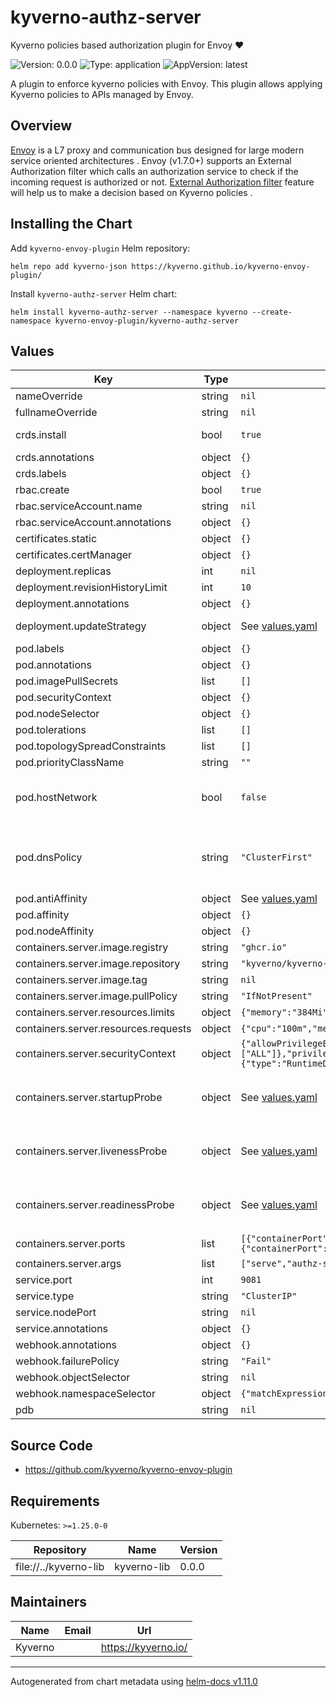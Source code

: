 # kyverno-authz-server

Kyverno policies based authorization plugin for Envoy ❤️

![Version: 0.0.0](https://img.shields.io/badge/Version-0.0.0-informational?style=flat-square) ![Type: application](https://img.shields.io/badge/Type-application-informational?style=flat-square) ![AppVersion: latest](https://img.shields.io/badge/AppVersion-latest-informational?style=flat-square)

A plugin to enforce kyverno policies with Envoy. This plugin allows applying Kyverno policies to APIs managed by Envoy.

## Overview

[Envoy](https://www.envoyproxy.io/docs/envoy/latest/intro/what_is_envoy) is a L7 proxy and communication bus designed for large modern service oriented architectures . Envoy (v1.7.0+) supports an External Authorization filter which calls an authorization service to check if the incoming request is authorized or not. [External Authorization filter](https://www.envoyproxy.io/docs/envoy/latest/intro/arch_overview/security/ext_authz_filter.html) feature will help us to make a decision based on Kyverno policies .

## Installing the Chart

Add `kyverno-envoy-plugin` Helm repository:

```shell
helm repo add kyverno-json https://kyverno.github.io/kyverno-envoy-plugin/
```

Install `kyverno-authz-server` Helm chart:

```shell
helm install kyverno-authz-server --namespace kyverno --create-namespace kyverno-envoy-plugin/kyverno-authz-server
```

## Values

| Key | Type | Default | Description |
|-----|------|---------|-------------|
| nameOverride | string | `nil` | Override the name of the chart |
| fullnameOverride | string | `nil` | Override the expanded name of the chart |
| crds.install | bool | `true` | Whether to have Helm install the CRDs, if the CRDs are not installed by Helm, they must be added before policies can be created |
| crds.annotations | object | `{}` | Additional CRDs annotations |
| crds.labels | object | `{}` | Additional CRDs labels |
| rbac.create | bool | `true` | Create RBAC resources |
| rbac.serviceAccount.name | string | `nil` | The ServiceAccount name |
| rbac.serviceAccount.annotations | object | `{}` | Annotations for the ServiceAccount |
| certificates.static | object | `{}` | Static data to set in certificate secret |
| certificates.certManager | object | `{}` | Infos for creating certificate with cert manager |
| deployment.replicas | int | `nil` | Desired number of pods |
| deployment.revisionHistoryLimit | int | `10` | The number of revisions to keep |
| deployment.annotations | object | `{}` | Deployment annotations. |
| deployment.updateStrategy | object | See [values.yaml](values.yaml) | Deployment update strategy. Ref: https://kubernetes.io/docs/concepts/workloads/controllers/deployment/#strategy |
| pod.labels | object | `{}` | Additional labels to add to each pod |
| pod.annotations | object | `{}` | Additional annotations to add to each pod |
| pod.imagePullSecrets | list | `[]` | Image pull secrets |
| pod.securityContext | object | `{}` | Security context |
| pod.nodeSelector | object | `{}` | Node labels for pod assignment |
| pod.tolerations | list | `[]` | List of node taints to tolerate |
| pod.topologySpreadConstraints | list | `[]` | Topology spread constraints. |
| pod.priorityClassName | string | `""` | Optional priority class |
| pod.hostNetwork | bool | `false` | Change `hostNetwork` to `true` when you want the pod to share its host's network namespace. Useful for situations like when you end up dealing with a custom CNI over Amazon EKS. Update the `dnsPolicy` accordingly as well to suit the host network mode. |
| pod.dnsPolicy | string | `"ClusterFirst"` | `dnsPolicy` determines the manner in which DNS resolution happens in the cluster. In case of `hostNetwork: true`, usually, the `dnsPolicy` is suitable to be `ClusterFirstWithHostNet`. For further reference: https://kubernetes.io/docs/concepts/services-networking/dns-pod-service/#pod-s-dns-policy. |
| pod.antiAffinity | object | See [values.yaml](values.yaml) | Pod anti affinity constraints. |
| pod.affinity | object | `{}` | Pod affinity constraints. |
| pod.nodeAffinity | object | `{}` | Node affinity constraints. |
| containers.server.image.registry | string | `"ghcr.io"` | Image registry |
| containers.server.image.repository | string | `"kyverno/kyverno-envoy-plugin"` | Image repository |
| containers.server.image.tag | string | `nil` | Image tag Defaults to appVersion in Chart.yaml if omitted |
| containers.server.image.pullPolicy | string | `"IfNotPresent"` | Image pull policy |
| containers.server.resources.limits | object | `{"memory":"384Mi"}` | Pod resource limits |
| containers.server.resources.requests | object | `{"cpu":"100m","memory":"128Mi"}` | Pod resource requests |
| containers.server.securityContext | object | `{"allowPrivilegeEscalation":false,"capabilities":{"drop":["ALL"]},"privileged":false,"readOnlyRootFilesystem":true,"runAsNonRoot":true,"seccompProfile":{"type":"RuntimeDefault"}}` | Container security context |
| containers.server.startupProbe | object | See [values.yaml](values.yaml) | Startup probe. The block is directly forwarded into the deployment, so you can use whatever startupProbes configuration you want. ref: https://kubernetes.io/docs/tasks/configure-pod-container/configure-liveness-readiness-probes/ |
| containers.server.livenessProbe | object | See [values.yaml](values.yaml) | Liveness probe. The block is directly forwarded into the deployment, so you can use whatever livenessProbe configuration you want. ref: https://kubernetes.io/docs/tasks/configure-pod-container/configure-liveness-readiness-probes/ |
| containers.server.readinessProbe | object | See [values.yaml](values.yaml) | Readiness Probe. The block is directly forwarded into the deployment, so you can use whatever readinessProbe configuration you want. ref: https://kubernetes.io/docs/tasks/configure-pod-container/configure-liveness-readiness-probes/ |
| containers.server.ports | list | `[{"containerPort":9080,"name":"http","protocol":"TCP"},{"containerPort":9081,"name":"grpc","protocol":"TCP"}]` | Container ports. |
| containers.server.args | list | `["serve","authz-server","--probes-address=:9080","--grpc-address=:9081"]` | Container args. |
| service.port | int | `9081` | Service port. |
| service.type | string | `"ClusterIP"` | Service type. |
| service.nodePort | string | `nil` | Service node port. Only used if `type` is `NodePort`. |
| service.annotations | object | `{}` | Service annotations. |
| webhook.annotations | object | `{}` | Webhook annotations |
| webhook.failurePolicy | string | `"Fail"` | Webhook failure policy |
| webhook.objectSelector | string | `nil` | Webhook object selector |
| webhook.namespaceSelector | object | `{"matchExpressions":[{"key":"kyverno-injection","operator":"In","values":["enabled"]}]}` | Webhook namespace selector |
| pdb | string | `nil` |  |

## Source Code

* <https://github.com/kyverno/kyverno-envoy-plugin>

## Requirements

Kubernetes: `>=1.25.0-0`

| Repository | Name | Version |
|------------|------|---------|
| file://../kyverno-lib | kyverno-lib | 0.0.0 |

## Maintainers

| Name | Email | Url |
| ---- | ------ | --- |
| Kyverno |  | <https://kyverno.io/> |

----------------------------------------------
Autogenerated from chart metadata using [helm-docs v1.11.0](https://github.com/norwoodj/helm-docs/releases/v1.11.0)
